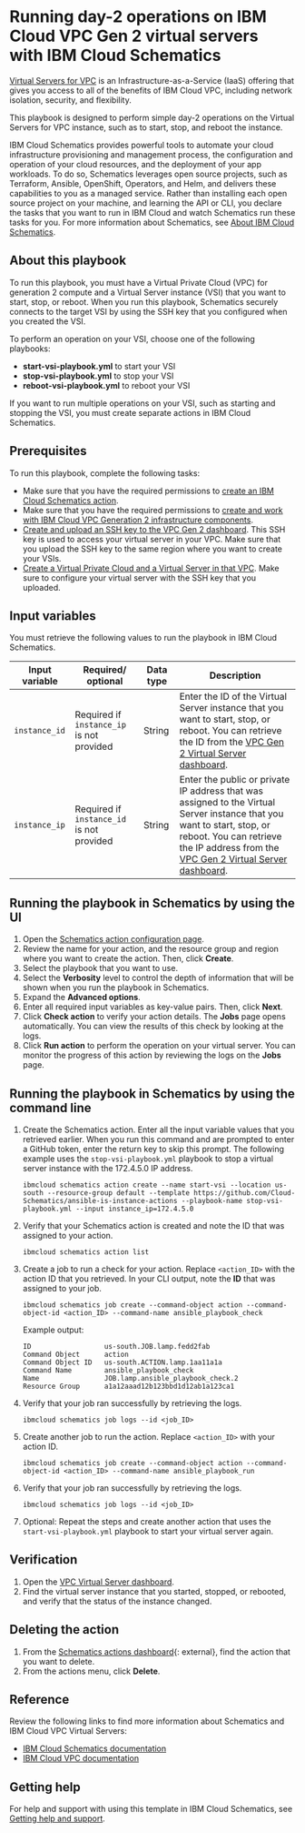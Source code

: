 # Running day-2 operations on IBM Cloud VPC Gen 2 virtual servers with IBM Cloud Schematics

[Virtual Servers for VPC](https://cloud.ibm.com/docs/vpc?topic=vpc-about-advanced-virtual-servers) is an Infrastructure-as-a-Service (IaaS) offering that gives you access to all of the benefits of IBM Cloud VPC, including network isolation, security, and flexibility.

This playbook is designed to perform simple day-2 operations on the Virtual Servers for VPC instance, such as to start, stop, and reboot the instance.

IBM Cloud Schematics provides powerful tools to automate your cloud infrastructure provisioning and management process, the configuration and operation of your cloud resources, and the deployment of your app workloads.  To do so, Schematics leverages open source projects, such as Terraform, Ansible, OpenShift, Operators, and Helm, and delivers these capabilities to you as a managed service. Rather than installing each open source project on your machine, and learning the API or CLI, you declare the tasks that you want to run in IBM Cloud and watch Schematics run these tasks for you. For more information about Schematics, see [About IBM Cloud Schematics](https://cloud.ibm.com/docs/schematics?topic=schematics-about-schematics).

## About this playbook

To run this playbook, you must have a Virtual Private Cloud (VPC) for generation 2 compute and a Virtual Server instance (VSI) that you want to start, stop, or reboot. When you run this playbook, Schematics securely connects to the target VSI by using the SSH key that you configured when you created the VSI.

To perform an operation on your VSI, choose one of the following playbooks:
- **start-vsi-playbook.yml** to start your VSI
- **stop-vsi-playbook.yml** to stop your VSI
- **reboot-vsi-playbook.yml** to reboot your VSI

If you want to run multiple operations on your VSI, such as starting and stopping the VSI, you must create separate actions in IBM Cloud Schematics.

## Prerequisites

To run this playbook, complete the following tasks:
- Make sure that you have the required permissions to [create an IBM Cloud Schematics action](https://cloud.ibm.com/docs/schematics?topic=schematics-access).
- Make sure that you have the required permissions to [create and work with IBM Cloud VPC Generation 2 infrastructure components](https://cloud.ibm.com/docs/vpc?topic=vpc-iam-getting-started).
- [Create and upload an SSH key to the VPC Gen 2 dashboard](https://cloud.ibm.com/docs/vpc?topic=vpc-ssh-keys). This SSH key is used to access your virtual server in your VPC. Make sure that you upload the SSH key to the same region where you want to create your VSIs.
- [Create a Virtual Private Cloud and a Virtual Server in that VPC](https://cloud.ibm.com/docs/vpc?topic=vpc-getting-started). Make sure to configure your virtual server with the SSH key that you uploaded.

## Input variables

You must retrieve the following values to run the playbook in IBM Cloud Schematics.

|Input variable|Required/ optional|Data type|Description|
|--|--|--|--|
|`instance_id`|Required if `instance_ip` is not provided|String|Enter the ID of the Virtual Server instance that you want to start, stop, or reboot. You can retrieve the ID from the [VPC Gen 2 Virtual Server dashboard](https://cloud.ibm.com/vpc-ext/compute/vs).|
|`instance_ip`|Required if `instance_id` is not provided|String|Enter the public or private IP address that was assigned to the Virtual Server instance that you want to start, stop, or reboot. You can retrieve the IP address from the [VPC Gen 2 Virtual Server dashboard](https://cloud.ibm.com/vpc-ext/compute/vs). |

## Running the playbook in Schematics by using the UI

1. Open the [Schematics action configuration page](https://cloud.ibm.com/schematics/actions/create?name=ansible-is-instance-actions&url=https://github.com/Cloud-Schematics/ansible-is-instance-actions).
2. Review the name for your action, and the resource group and region where you want to create the action. Then, click **Create**.
3. Select the playbook that you want to use.
4. Select the **Verbosity** level to control the depth of information that will be shown when you run the playbook in Schematics.
5. Expand the **Advanced options**.
6. Enter all required input variables as key-value pairs. Then, click **Next**.
7. Click **Check action** to verify your action details. The **Jobs** page opens automatically. You can view the results of this check by looking at the logs.
8. Click **Run action** to perform the operation on your virtual server. You can monitor the progress of this action by reviewing the logs on the **Jobs** page.

## Running the playbook in Schematics by using the command line

1. Create the Schematics action. Enter all the input variable values that you retrieved earlier. When you run this command and are prompted to enter a GitHub token, enter the return key to skip this prompt. The following example uses the `stop-vsi-playbook.yml` playbook to stop a virtual server instance with the 172.4.5.0 IP address.
   ```
   ibmcloud schematics action create --name start-vsi --location us-south --resource-group default --template https://github.com/Cloud-Schematics/ansible-is-instance-actions --playbook-name stop-vsi-playbook.yml --input instance_ip=172.4.5.0
   ```

2. Verify that your Schematics action is created and note the ID that was assigned to your action.
   ```
   ibmcloud schematics action list
   ```

3. Create a job to run a check for your action. Replace `<action_ID>` with the action ID that you retrieved. In your CLI output, note the **ID** that was assigned to your job.
   ```
   ibmcloud schematics job create --command-object action --command-object-id <action_ID> --command-name ansible_playbook_check
   ```

   Example output:
   ```
   ID                  us-south.JOB.lamp.fedd2fab
   Command Object      action
   Command Object ID   us-south.ACTION.lamp.1aa11a1a
   Command Name        ansible_playbook_check
   Name                JOB.lamp.ansible_playbook_check.2
   Resource Group      a1a12aaad12b123bbd1d12ab1a123ca1
   ```

4. Verify that your job ran successfully by retrieving the logs.
   ```
   ibmcloud schematics job logs --id <job_ID>
   ```

5. Create another job to run the action. Replace `<action_ID>` with your action ID.
   ```
   ibmcloud schematics job create --command-object action --command-object-id <action_ID> --command-name ansible_playbook_run
   ```

6. Verify that your job ran successfully by retrieving the logs.
   ```
   ibmcloud schematics job logs --id <job_ID>
   ```

7. Optional: Repeat the steps and create another action that uses the `start-vsi-playbook.yml` playbook to start your virtual server again.

## Verification

1. Open the [VPC Virtual Server dashboard](https://cloud.ibm.com/vpc-ext/compute/vs).
2. Find the virtual server instance that you started, stopped, or rebooted, and verify that the status of the instance changed.

## Deleting the action

1. From the [Schematics actions dashboard](https://cloud.ibm.com/schematics/actions){: external}, find the action that you want to delete.
2. From the actions menu, click **Delete**.

## Reference

Review the following links to find more information about Schematics and IBM Cloud VPC Virtual Servers:

- [IBM Cloud Schematics documentation](https://cloud.ibm.com/docs/schematics)
- [IBM Cloud VPC documentation](https://cloud.ibm.com/docs/vpc?topic=vpc-getting-started)

## Getting help

For help and support with using this template in IBM Cloud Schematics, see [Getting help and support](https://cloud.ibm.com/docs/schematics?topic=schematics-schematics-help).
